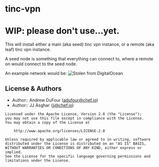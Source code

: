 # tinc-vpn

# WIP: please don't use...yet.

This will install either a main (aka seed) tinc vpn instance, or a remote (aka leaf)
tinc vpn instance.

A seed node is something that everything can connect to, where a remote on would
connect to the seed node.

An example network would be:
![Stolen from DigitalOcean](https://assets.digitalocean.com/articles/tinc/tinc.png)

## License & Authors

- Author:: Andrew DuFour (adufour@chef.io)
- Author:: JJ Asghar (jj@chef.io)

```
Licensed under the Apache License, Version 2.0 (the "License");
you may not use this file except in compliance with the License.
You may obtain a copy of the License at

    http://www.apache.org/licenses/LICENSE-2.0

Unless required by applicable law or agreed to in writing, software
distributed under the License is distributed on an "AS IS" BASIS,
WITHOUT WARRANTIES OR CONDITIONS OF ANY KIND, either express or implied.
See the License for the specific language governing permissions and
limitations under the License.
```
